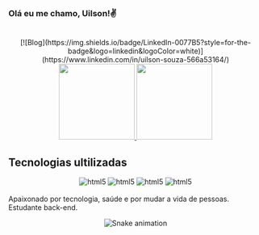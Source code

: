 ### Olá eu me chamo, Uilson!✌️
<br>

<div align="center">
[![Blog](https://img.shields.io/badge/LinkedIn-0077B5?style=for-the-badge&logo=linkedin&logoColor=white)](https://www.linkedin.com/in/uilson-souza-566a53164/)
  
</div>

<div align="center">
  <a href="https://github.com/uilsonps4">
    <img height="150em" src="https://github-readme-stats.vercel.app/api?username=uilsonps4&count_private=true&include_all_commits=true&show_icons=true&theme=dracula&hide_border=false&show_owner=true"/>
    <img height="150em" src="https://github-readme-stats.vercel.app/api/top-langs/?username=uilsonps4&theme=dracula&hide_border=false&&layout=compact"/>
  </a>
</div>

## Tecnologias ultilizadas

<div style="display: inline_block" align="center">
<img alagin="center" alt="html5" src="https://img.shields.io/badge/PHP-777BB4?style=for-the-badge&logo=php&logoColor=white">
<img alagin="center" alt="html5" src="https://img.shields.io/badge/Laravel-FF2D20?style=for-the-badge&logo=laravel&logoColor=white">
<img alagin="center" alt="html5" src="https://img.shields.io/badge/JavaScript-F7DF1E?style=for-the-badge&logo=javascript&logoColor=black">
<img alagin="center" alt="html5" src="https://img.shields.io/badge/jQuery-0769AD?style=for-the-badge&logo=jquery&logoColor=white" />
</div>
<br>
Apaixonado por tecnologia, saúde e por mudar a vida de pessoas. Estudante back-end.

<div align="center">
  
  ![Snake animation](https://github.com/danielbped/danielbped/blob/output/github-contribution-grid-snake.svg)
  
</div>

